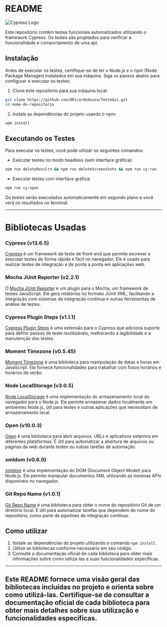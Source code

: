 # README

![Cypress Logo](https://cloud.githubusercontent.com/assets/1268976/20607953/d7ae489c-b24a-11e6-9cc4-91c6c74c5e88.png)

Este repositório contém testes funcionais automatizados utilizando o framework Cypress. 
Os testes são projetados para verificar a funcionalidade e comportamento de uma api.

## Instalação

Antes de executar os testes, certifique-se de ter o Node.js e o npm (Node Package Manager) instalados em sua máquina.
Siga os passos abaixo para configurar e executar os testes:

1. Clone este repositório para sua máquina local:

```bash
git clone https://github.com/ORicardoSouza/TesteGui.git
cd nome-do-repositorio
```

2. Instale as dependências do projeto usando o npm:

```bash
npm install
```

## Executando os Testes

Para executar os testes, você pode utilizar os seguintes comandos:

- Executar testes no modo headless (sem interface gráfica):

```bash
npm run deleteResults && npm run deleteScreenshots && npm run cy:run
```

- Executar testes com interface gráfica:

```bash
npm run cy:open
```

Os testes serão executados automaticamente em segundo plano e você verá os resultados no terminal.

---

# Bibliotecas Usadas

### Cypress (v13.6.5)

[Cypress](https://www.cypress.io/) é um framework de teste de front-end que permite escrever e executar testes de forma rápida e fácil no navegador. Ele é usado para realizar testes de integração e de ponta a ponta em aplicações web.

### Mocha JUnit Reporter (v2.2.1)
O [Mocha JUnit Reporter](https://www.npmjs.com/package/mocha-junit-reporter) é um plugin para o Mocha, um framework de testes JavaScript. Ele gera relatórios no formato JUnit XML, facilitando a integração com sistemas de integração contínua e outras ferramentas de análise de testes.

### Cypress Plugin Steps (v1.1.1)
[Cypress Plugin Steps](https://www.npmjs.com/package/cypress-plugin-steps) é uma extensão para o Cypress que adiciona suporte para definir passos de teste reutilizáveis, melhorando a legibilidade e a manutenção dos testes.

### Moment Timezone (v0.5.45)
[Moment Timezone](https://www.npmjs.com/package/moment-timezone) é uma biblioteca para manipulação de datas e horas em JavaScript. Ela fornece funcionalidades para trabalhar com fusos horários e horários de verão.

### Node LocalStorage (v3.0.5)
[Node LocalStorage](https://www.npmjs.com/package/node-localstorage) é uma implementação do armazenamento local do navegador para o Node.js. Ele permite armazenar dados localmente em ambientes Node.js, útil para testes e outras aplicações que necessitam de armazenamento local.

### Open (v10.0.3)
[Open](https://www.npmjs.com/package/open) é uma biblioteca para abrir arquivos, URLs e aplicativos externos em diferentes plataformas. É útil para automatizar a abertura de arquivos ou páginas da web durante testes ou outras tarefas de automação.

### xmldom (v0.6.0)
[xmldom](https://www.npmjs.com/package/xmldom) é uma implementação do DOM (Document Object Model) para Node.js. Ele permite manipular documentos XML utilizando as mesmas APIs disponíveis no navegador.

### Git Repo Name (v1.0.1)
[Git Repo Name](https://www.npmjs.com/package/git-repo-name) é uma biblioteca para obter o nome do repositório Git de um diretório local. É útil para automatizar tarefas que dependem do nome do repositório, como parte de pipelines de integração contínua.

## Como utilizar

1. Instale as dependências do projeto utilizando o comando `npm install`.
2. Utilize as bibliotecas conforme necessário em seu código.
3. Consulte a documentação oficial de cada biblioteca para obter mais informações sobre como utilizá-las e suas funcionalidades específicas.

---

Este README fornece uma visão geral das bibliotecas incluídas no projeto e orienta sobre como utilizá-las. Certifique-se de consultar a documentação oficial de cada biblioteca para obter mais detalhes sobre sua utilização e funcionalidades específicas.
--- 